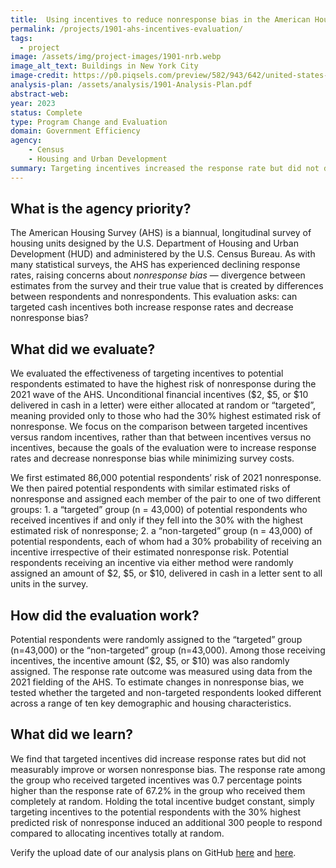 ```yaml
---
title:  Using incentives to reduce nonresponse bias in the American Housing Survey
permalink: /projects/1901-ahs-incentives-evaluation/
tags: 
  - project
image: /assets/img/project-images/1901-nrb.webp
image_alt_text: Buildings in New York City
image-credit: https://p0.piqsels.com/preview/582/943/642/united-states-new-york-history-art.webp
analysis-plan: /assets/analysis/1901-Analysis-Plan.pdf
abstract-web:
year: 2023
status: Complete
type: Program Change and Evaluation
domain: Government Efficiency
agency:
    - Census
    - Housing and Urban Development
summary: Targeting incentives increased the response rate but did not decrease nonresponse bias
---
```


## What is the agency priority? 
The American Housing Survey (AHS) is a biannual, longitudinal survey of housing units designed by the U.S. Department of Housing and Urban Development (HUD) and administered by the U.S. Census Bureau. As with many statistical surveys, the AHS has experienced declining response rates, raising concerns about _nonresponse bias_ — divergence between estimates from the survey and their true value that is created by differences between respondents and nonrespondents. This evaluation asks: can targeted cash incentives both increase response rates and decrease nonresponse bias?

## What did we evaluate?
We evaluated the effectiveness of targeting incentives to potential respondents estimated to have the highest risk of nonresponse during the 2021 wave of the AHS. Unconditional financial incentives ($2, $5, or $10 delivered in cash in a letter) were either allocated at random or “targeted”, meaning provided only to those who had the 30% highest estimated risk of nonresponse. We focus on the comparison between targeted incentives versus random incentives, rather than that between incentives versus no incentives, because the goals of the evaluation were to increase response rates and decrease nonresponse bias while minimizing survey costs.

We first estimated 86,000 potential respondents’ risk of 2021 nonresponse. We then paired potential respondents with similar estimated risks of nonresponse and assigned each member of the pair to one of two different groups: 1. a “targeted” group (n = 43,000) of potential respondents who received incentives if and only if they fell into the 30% with the highest estimated risk of nonresponse; 2. a “non-targeted” group (n = 43,000) of potential respondents, each of whom had a 30% probability of receiving an incentive irrespective of their estimated nonresponse risk. Potential respondents receiving an incentive via either method were randomly assigned an amount of $2, $5, or $10, delivered in cash in a letter sent to all units in the survey. 

## How did the evaluation work?
Potential respondents were randomly assigned to the “targeted” group (n=43,000) or the “non-targeted” group (n=43,000). Among those receiving incentives, the incentive amount ($2, $5, or $10) was also randomly assigned. The response rate outcome was measured using data from the 2021 fielding of the AHS. To estimate changes in nonresponse bias, we tested whether the targeted and non-targeted respondents looked different across a range of ten key demographic and housing characteristics.

## What did we learn?
We find that targeted incentives did increase response rates but did not measurably improve or worsen nonresponse bias. The response rate among the group who received targeted incentives was 0.7 percentage points higher than the response rate of 67.2% in the group who received them completely at random. Holding the total incentive budget constant, simply targeting incentives to the potential respondents with the 30% highest predicted risk of nonresponse induced an additional 300 people to respond compared to allocating incentives totally at random. 

Verify the upload date of our analysis plans on GitHub <a href="https://github.com/gsa-oes/office-of-evaluation-sciences/commits/master/assets/analysis/1901-Analysis-Plan.pdf">here</a> and <a href="https://github.com/gsa-oes/office-of-evaluation-sciences/commits/master/assets/analysis/1901-NRBAnalysisPlan.pdf">here</a>.
